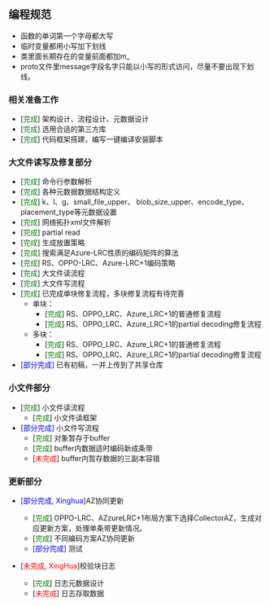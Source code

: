 ## 编程规范
* 函数的单词第一个字母都大写
* 临时变量都用小写加下划线
* 类里面长期存在的变量前面都加m_
* proto文件里message字段名字只能以小写的形式访问，尽量不要出现下划线。
### 相关准备工作
* [<font color=green>完成</font>] 架构设计、流程设计、元数据设计
* [<font color=green>完成</font>] 选用合适的第三方库
* [<font color=green>完成</font>] 代码框架搭建，编写一键编译安装脚本

### 大文件读写及修复部分
* [<font color=green>完成</font>] 命令行参数解析
* [<font color=green>完成</font>] 各种元数据数据结构定义
* [<font color=green>完成</font>] k、l、g、small_file_upper、 blob_size_upper、encode_type、placement_type等元数据设置
* [<font color=green>完成</font>] 网络拓扑xml文件解析
* [<font color=green>完成</font>] partial read
* [<font color=green>完成</font>] 生成放置策略
* [<font color=green>完成</font>] 搜索满足Azure-LRC性质的编码矩阵的算法
* [<font color=green>完成</font>] RS、OPPO-LRC、Azure-LRC+1编码策略
* [<font color=green>完成</font>] 大文件读流程
* [<font color=green>完成</font>] 大文件写流程
* [<font color=green>完成</font>] 已完成单块修复流程，多块修复流程有待完善
  * 单块：
    * [<font color=green>完成</font>] RS、OPPO_LRC、Azure_LRC+1的普通修复流程
    * [<font color=green>完成</font>] RS、OPPO_LRC、Azure_LRC+1的partial decoding修复流程
  * 多块：
    * [<font color=green>完成</font>] RS、OPPO_LRC、Azure_LRC+1的普通修复流程
    * [<font color=green>完成</font>] RS、OPPO_LRC、Azure_LRC+1的partial decoding修复流程
* [<font color=blue>部分完成</font>] 已有初稿，一并上传到了共享仓库



### 小文件部分
* [<font color=green>完成</font>] 小文件读流程
  * [<font color=green>完成</font>] 小文件读框架
* [<font color=blue>部分完成</font>] 小文件写流程
  * [<font color=green>完成</font>] 对象暂存于buffer
  * [<font color=green>完成</font>] buffer内数据适时编码新成条带
  * [<font color=red>未完成</font>] buffer内暂存数据的三副本容错
  
### 更新部分
* [<font color=Blue>部分完成, Xinghua</font>]AZ协同更新
  *  [<font color=green>完成</font>] OPPO-LRC、AZzureLRC+1布局方案下选择CollectorAZ，生成对应更新方案，处理单条带更新情况。
  * [<font color=green>完成</font>] 不同编码方案AZ协同更新
  * [<font color=blue>部分完成</font>] 测试


* [<font color=Red>未完成, XingHua</font>]校验块日志
    * [<font color=green>完成</font>] 日志元数据设计 
    * [<font color=red>未完成</font>] 日志存取数据




